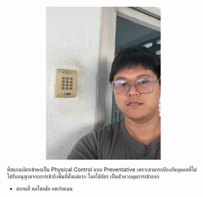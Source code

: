 <p align="center">
  <img src="my_picture/IMG_9448.jpg" alt="student" width="300">
</p>








ที่สแกนบัตรเข้าหอเป็น Physical Control แบบ Preventative เพราะสามารถป้องกันบุคคลที่ไม่ได้รับอนุญาตจากการเข้าถึงพื้นที่ตั้งแต่แรก โดยใช้บัตร เป็นตัวควบคุมการเข้าออก
- สถานที่ หอโชคชัย อพาร์ตเมน
